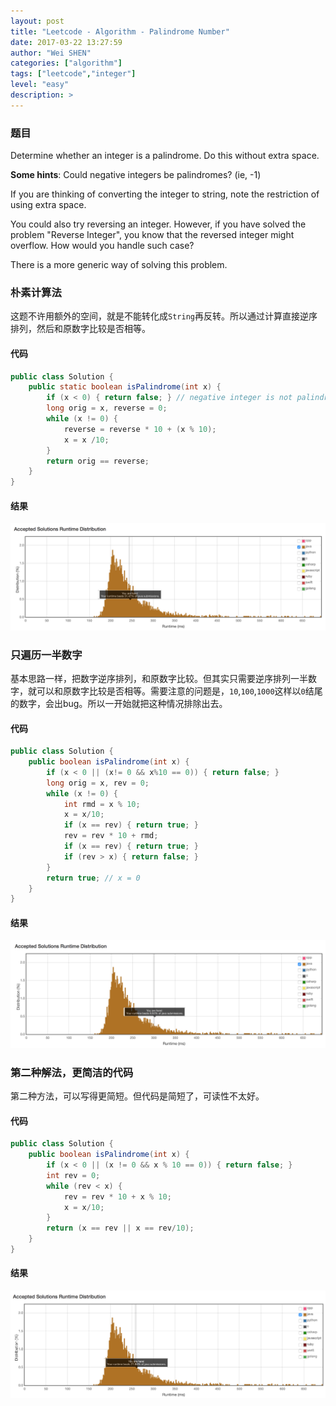 ```yaml
---
layout: post
title: "Leetcode - Algorithm - Palindrome Number"
date: 2017-03-22 13:27:59
author: "Wei SHEN"
categories: ["algorithm"]
tags: ["leetcode","integer"]
level: "easy"
description: >
---
```


### 题目
Determine whether an integer is a palindrome. Do this without extra space.

**Some hints**:
Could negative integers be palindromes? (ie, -1)

If you are thinking of converting the integer to string, note the restriction of using extra space.

You could also try reversing an integer. However, if you have solved the problem "Reverse Integer", you know that the reversed integer might overflow. How would you handle such case?

There is a more generic way of solving this problem.

### 朴素计算法
这题不许用额外的空间，就是不能转化成`String`再反转。所以通过计算直接逆序排列，然后和原数字比较是否相等。

#### 代码
```java
public class Solution {
    public static boolean isPalindrome(int x) {
        if (x < 0) { return false; } // negative integer is not palindrome
        long orig = x, reverse = 0;
        while (x != 0) {
            reverse = reverse * 10 + (x % 10);
            x = x /10;
        }
        return orig == reverse;
    }
}
```

#### 结果
![palindrome-number-1](/images/leetcode/palindrome-number-1.png)

### 只遍历一半数字
基本思路一样，把数字逆序排列，和原数字比较。但其实只需要逆序排列一半数字，就可以和原数字比较是否相等。需要注意的问题是，`10`,`100`,`1000`这样以`0`结尾的数字，会出bug。所以一开始就把这种情况排除出去。

#### 代码
```java
public class Solution {
    public boolean isPalindrome(int x) {
        if (x < 0 || (x!= 0 && x%10 == 0)) { return false; }
        long orig = x, rev = 0;
        while (x != 0) {
            int rmd = x % 10;
            x = x/10;
            if (x == rev) { return true; }
            rev = rev * 10 + rmd;
            if (x == rev) { return true; }
            if (rev > x) { return false; }
        }
        return true; // x = 0
    }
}
```

#### 结果
![palindrome-number-2](/images/leetcode/palindrome-number-2.png)

### 第二种解法，更简洁的代码
第二种方法，可以写得更简短。但代码是简短了，可读性不太好。

#### 代码
```java
public class Solution {
    public boolean isPalindrome(int x) {
        if (x < 0 || (x != 0 && x % 10 == 0)) { return false; }
        int rev = 0;
        while (rev < x) {
            rev = rev * 10 + x % 10;
            x = x/10;
        }
        return (x == rev || x == rev/10);
    }
}
```

#### 结果
![palindrome-number-3](/images/leetcode/palindrome-number-3.png)
